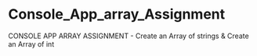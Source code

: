 # Console_App_array_Assignment
CONSOLE APP ARRAY ASSIGNMENT - Create an Array of strings &amp; Create an Array of int
